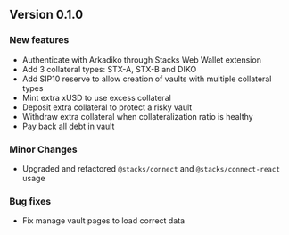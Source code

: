 
## Version 0.1.0

### New features

- Authenticate with Arkadiko through Stacks Web Wallet extension
- Add 3 collateral types: STX-A, STX-B and DIKO
- Add SIP10 reserve to allow creation of vaults with multiple collateral types
- Mint extra xUSD to use excess collateral
- Deposit extra collateral to protect a risky vault
- Withdraw extra collateral when collateralization ratio is healthy
- Pay back all debt in vault

### Minor Changes

- Upgraded and refactored `@stacks/connect` and `@stacks/connect-react` usage

### Bug fixes

- Fix manage vault pages to load correct data

